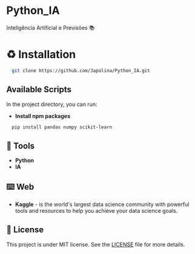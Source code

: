 # Python_IA
Inteligência Artificial e Previsões  📚

# ♻️ Installation
```bash
  git clone https://github.com/Japolina/Python_IA.git
```
## Available Scripts

In the project directory, you can run:
- **Install npm packages**
```bash
  pip install pandas numpy scikit-learn
```

## 🔨 Tools
- **Python**
- **IA**

## ⌨️ Web
- **Kaggle** -  is the world's largest data science community with powerful tools and resources to help you achieve your data science goals.

## 📜 License
This project is under MIT license. See the <a href="https://github.com/Japolina/Python_IA/blob/master/LICENSE">LICENSE</a> file for more details.
